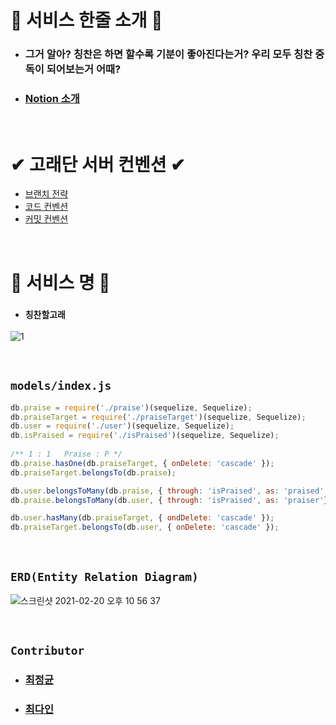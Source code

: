 # 💙 서비스 한줄 소개 💙

- ### 그거 알아? 칭찬은 하면 할수록 기분이 좋아진다는거? 우리 모두 칭찬 중독이 되어보는거 어때?
- ### [Notion 소개](https://www.notion.so/8cafb7768caa4b8c9cbf8e2e8d8b3361)

<br>

# ✔ 고래단 서버 컨벤션 ✔

- [브랜치 전략](https://github.com/Praise-Whale/Praise_Server/blob/develop/server/info/%EB%B8%8C%EB%9E%9C%EC%B9%98%EC%A0%84%EB%9E%B5%EA%B3%BC%20%ED%92%80%EB%A6%AC%ED%80%98%EC%8A%A4%ED%8A%B8.md)
- [코드 컨벤션](https://github.com/Praise-Whale/Praise_Server/blob/develop/server/info/%EC%BD%94%EB%93%9C%20%EC%BB%A8%EB%B2%A4%EC%85%98.md)
- [커밋 컨벤션](https://github.com/Praise-Whale/Praise_Server/blob/develop/server/info/%EC%BB%A4%EB%B0%8B%EC%BB%A8%EB%B2%A4%EC%85%98.md)

<br>

# 🐋 서비스 명 🐋

- ### `칭찬할고래`

![1](https://user-images.githubusercontent.com/45676906/101926565-b0515780-3c16-11eb-848a-c55b729cabad.png)

<br>

## `models/index.js`

```javascript
db.praise = require('./praise')(sequelize, Sequelize);
db.praiseTarget = require('./praiseTarget')(sequelize, Sequelize);
db.user = require('./user')(sequelize, Sequelize);
db.isPraised = require('./isPraised')(sequelize, Sequelize);
  
/** 1 : 1   Praise : P */
db.praise.hasOne(db.praiseTarget, { onDelete: 'cascade' });
db.praiseTarget.belongsTo(db.praise);

db.user.belongsToMany(db.praise, { through: 'isPraised', as: 'praised' })
db.praise.belongsToMany(db.user, { through: 'isPraised', as: 'praiser'})

db.user.hasMany(db.praiseTarget, { ondDelete: 'cascade' });
db.praiseTarget.belongsTo(db.user, { onDelete: 'cascade' });
```

<br>

## `ERD(Entity Relation Diagram)`

![스크린샷 2021-02-20 오후 10 56 37](https://user-images.githubusercontent.com/45676906/108597936-ec4f2880-73ce-11eb-9a62-ddc7d224daba.png)


<br>

## `Contributor`

- ### [최정균](https://github.com/wjdrbs96)
- ### [최다인](https://github.com/Chedda98)
